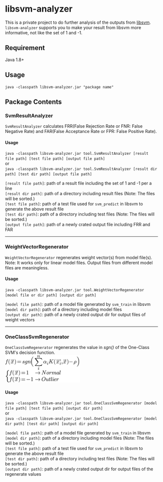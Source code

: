 # libsvm-analyzer
This is a private project to do further analysis of the outputs from [libsvm](https://www.csie.ntu.edu.tw/~cjlin/libsvm/).  
`libsvm-analyzer` supports you to make your result from libsvm more informative, not like the set of 1 and -1.

## Requirement
Java 1.8+

## Usage
`java -classpath libsvm-analyzer.jar "package name"`

## Package Contents
### SvmResultAnalyzer
`SvmResultAnalyzer` calculates FRR(False Rejection Rate or FNR: False Negative Rate) and FAR(False Acceptance Rate or FPR: False Positive Rate).

#### Usage
`java -classpath libsvm-analyzer.jar tool.SvmResultAnalyzer [result file path] [test file path] [output file path]`  
or  
`java -classpath libsvm-analyzer.jar tool.SvmResultAnalyzer [result dir path] [test dir path] [output file path]`  

`[result file path]`: path of a result file including the set of 1 and -1 per a line  
`[result dir path]`: path of a directory including result files (Note: The files will be sorted.)  
`[test file path]`: path of a test file used for `svm_predict` in libsvm to generate the above result file  
`[test dir path]`: path of a directory including test files (Note: The files will be sorted.)  
`[output file path]`: path of a newly crated output file including FRR and FAR  

---
### WeightVectorRegenerator
`WeightVectorRegenerator` regenerates weight vector(s) from model file(s).  
Note: It works only for linear model files. Output files from different model files are meaningless.

#### Usage
`java -classpath libsvm-analyzer.jar tool.WeightVectorRegenerator [model file or dir path] [output dir path]`  

`[model file path]`: path of a model file generated by `svm_train` in libsvm  
`[model dir path]`: path of a directory including model files  
`[output dir path]`: path of a newly crated output dir for output files of weight vectors  

---
### OneClassSvmRegenerator
`OneClassSvmRegenerator` regenerates the value in *sgn()* of the One-Class SVM's decision function.  
![one-class svm](./img/one-class-svm.png)

#### Usage
`java -classpath libsvm-analyzer.jar tool.OneClassSvmRegenerator [model file path] [test file path] [output dir path]`  
or  
`java -classpath libsvm-analyzer.jar tool.OneClassSvmRegenerator [model dir path] [test dir path] [output dir path]`  

`[model file path]`: path of a model file generated by `svm_train` in libsvm  
`[model dir path]`: path of a directory including model files (Note: The files will be sorted.)  
`[test file path]`: path of a test file used for `svm_predict` in libsvm to generate the above result file  
`[test dir path]`: path of a directory including test files (Note: The files will be sorted.)  
`[output dir path]`: path of a newly crated output dir for output files of the regenerate values  
